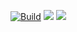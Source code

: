 [![Build](https://github.com/Uni-Sopron/szta-22t-azul-azure/actions/workflows/gradle.yml/badge.svg)](https://github.com/Uni-Sopron/szta-22t-azul-azure/actions/workflows/gradle.yml)
<a href="https://hub.docker.com/r/soeazul/azulgame"><img src="https://img.shields.io/badge/docker-automated_builds-blue?logo=docker"/></a>
<a href="https://uni-sopron.github.io/szta-22t-azul-azure"><img src="https://img.shields.io/badge/documentation-online-green?logo=googlechrome"/></a>
